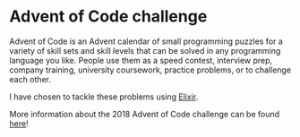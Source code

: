 # Advent of Code challenge

Advent of Code is an Advent calendar of small programming puzzles for a variety of skill sets and skill levels that can be solved in any programming language you like. People use them as a speed contest, interview prep, company training, university coursework, practice problems, or to challenge each other.

I have chosen to tackle these problems using  [Elixir](https://elixir-lang.org/).

More information about the 2018 Advent of Code challenge can be found [here](https://adventofcode.com/2018/about)!


